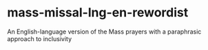 # mass-missal-lng-en-rewordist
An English-language version of the Mass prayers with a paraphrasic approach to inclusivity

